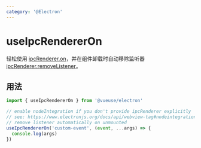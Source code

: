 ```yaml
---
category: '@Electron'
---
```


# useIpcRendererOn

轻松使用 [ipcRenderer.on](https://www.electronjs.org/docs/api/ipc-renderer#ipcrendereronchannel-listener)，并在组件卸载时自动移除监听器 [ipcRenderer.removeListener](https://www.electronjs.org/docs/api/ipc-renderer#ipcrendererremovelistenerchannel-listener)。

## 用法

```ts
import { useIpcRendererOn } from '@vueuse/electron'

// enable nodeIntegration if you don't provide ipcRenderer explicitly
// see: https://www.electronjs.org/docs/api/webview-tag#nodeintegration
// remove listener automatically on unmounted
useIpcRendererOn('custom-event', (event, ...args) => {
  console.log(args)
})
```
